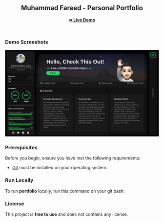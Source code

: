 <div align="center">

  <h2 align="center">Muhammad Fareed - Personal Portfolio</h2>


<a href="https://awwalfareed.vercel.app/"><strong>➥ Live Demo</strong></a>

</div>

<br />

### Demo Screeshots

![Osama Portfolio Desktop Demo](./public/readme-images/portfolio.png "Desktop Demo")

### Prerequisites

Before you begin, ensure you have met the following requirements:

- [Git](https://git-scm.com/downloads "Download Git") must be installed on your operating system.

### Run Locally

To run **portfolio** locally, run this command on your git bash:


### License

This project is **free to use** and does not contains any license.
